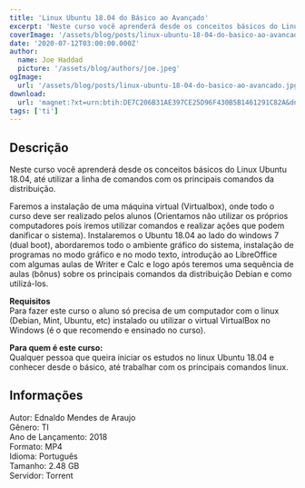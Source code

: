 ```yaml
---
title: 'Linux Ubuntu 18.04 do Básico ao Avançado'
excerpt: 'Neste curso você aprenderá desde os conceitos básicos do Linux Ubuntu 18.04, até utilizar a linha de comandos com os principais comandos da distribuição.  Faremos a instalação de uma máquina virtual (Virtualbox), onde todo o curso deve ser realizado pelos alunos (Orientamos não utiliz'
coverImage: '/assets/blog/posts/linux-ubuntu-18-04-do-basico-ao-avancado.jpg'
date: '2020-07-12T03:00:00.000Z'
author:
  name: Joe Haddad
  picture: '/assets/blog/authors/joe.jpeg'
ogImage:
  url: '/assets/blog/posts/linux-ubuntu-18-04-do-basico-ao-avancado.jpg'
download:
  url: 'magnet:?xt=urn:btih:DE7C206B31AE397CE25D96F430B5B1461291C82A&dn=Udemy%20-%20Linux%20Ubuntu%2018.04%20do%20b%c3%a1sico%20ao%20avan%c3%a7ado&tr=udp%3a%2f%2ftracker.openbittorrent.com%3a1337%2fannounce&tr=udp%3a%2f%2ftracker.opentrackr.org%3a1337%2fannounce'
tags: ['ti']
---
```

<h2>Descrição</h2>
<p></p><p>Neste curso você aprenderá desde os conceitos básicos do Linux Ubuntu 18.04, até utilizar a linha de comandos com os principais comandos da distribuição.</p><p>Faremos a instalação de uma máquina virtual (Virtualbox), onde todo o curso deve ser realizado pelos alunos (Orientamos não utilizar os próprios computadores pois iremos utilizar comandos e realizar ações que podem danificar o sistema). Instalaremos o Ubuntu 18.04 ao lado do windows 7 (dual boot), abordaremos todo o ambiente gráfico do sistema, instalação de programas no modo gráfico e no modo texto, introdução ao LibreOffice com algumas aulas de Writer e Calc e logo após teremos uma sequência de aulas (bônus) sobre os principais comandos da distribuição Debian e como utilizá-los.</p><p><strong>Requisitos</strong><br/>Para fazer este curso o aluno só precisa de um computador com o linux (Debian, Mint, Ubuntu, etc) instalado ou utilizar o virtual VirtualBox no Windows (é o que recomendo e ensinado no curso).</p><p><strong>Para quem é este curso:</strong><br/>Qualquer pessoa que queira iniciar os estudos no linux Ubuntu 18.04 e conhecer desde o básico, até trabalhar com os principais comandos linux.</p><h2>Informações</h2><p>Autor: Ednaldo Mendes de Araujo<br/>Gênero: TI<br/>Ano de Lançamento: 2018<br/>Formato: MP4<br/>Idioma: Português<br/>Tamanho: 2.48 GB<br/>Servidor: Torrent</p>
